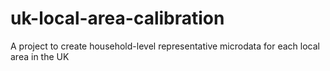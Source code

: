 # uk-local-area-calibration
A project to create household-level representative microdata for each local area in the UK

